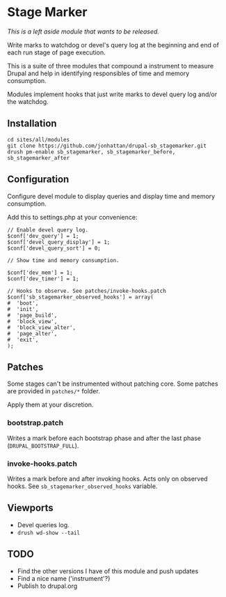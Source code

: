 # Stage Marker

*This is a left aside module that wants to be released.*

Write marks to watchdog or devel's query log at the beginning and end of each
run stage of page execution.

This is a suite of three modules that compound a instrument to measure Drupal
and help in identifying responsibles of time and memory consumption.

Modules implement hooks that just write marks to devel query log and/or the
watchdog.


## Installation

```
cd sites/all/modules
git clone https://github.com/jonhattan/drupal-sb_stagemarker.git
drush pm-enable sb_stagemarker, sb_stagemarker_before, sb_stagemarker_after
```

## Configuration

Configure devel module to display queries and display time and memory consumption.

Add this to settings.php at your convenience:

```
// Enable devel query log.
$conf['dev_query'] = 1;
$conf['devel_query_display'] = 1;
$conf['devel_query_sort'] = 0;

// Show time and memory consumption.

$conf['dev_mem'] = 1;
$conf['dev_timer'] = 1;

// Hooks to observe. See patches/invoke-hooks.patch
$conf['sb_stagemarker_observed_hooks'] = array(
#  'boot',
#  'init',
#  'page_build',
#  'block_view',
#  'block_view_alter',
#  'page_alter',
#  'exit',
);
```

## Patches

Some stages can't be instrumented without patching core. Some patches are provided in `patches/*` folder.

Apply them at your discretion.

### bootstrap.patch

Writes a mark before each bootstrap phase and after the last phase (`DRUPAL_BOOTSTRAP_FULL`).

### invoke-hooks.patch

Writes a mark before and after invoking hooks. Acts only on observed hooks. See `sb_stagemarker_observed_hooks` variable.


## Viewports

 * Devel queries log.
 * `drush wd-show --tail`


## TODO

 * Find the other versions I have of this module and push updates
 * Find a nice name ('instrument'?)
 * Publish to drupal.org

